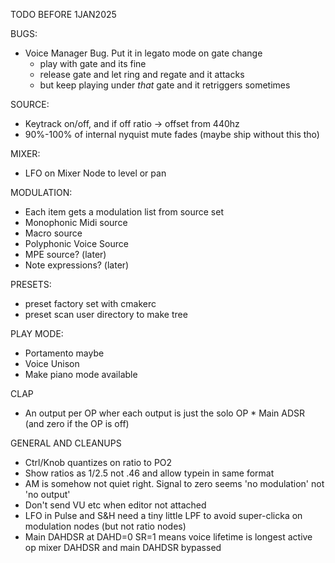 TODO BEFORE 1JAN2025

BUGS:
- Voice Manager Bug. Put it in legato mode on gate change
    - play with gate and its fine
    - release gate and let ring and regate and it attacks
    - but keep playing under *that* gate and it retriggers sometimes

SOURCE:
- Keytrack on/off, and if off ratio -> offset from 440hz
- 90%-100% of internal nyquist mute fades (maybe ship without this tho)

MIXER:
- LFO on Mixer Node to level or pan

MODULATION:
- Each item gets a modulation list from source set
- Monophonic Midi source
- Macro source
- Polyphonic Voice Source
- MPE source? (later)
- Note expressions? (later)

PRESETS:
- preset factory set with cmakerc
- preset scan user directory to make tree

PLAY MODE:
- Portamento maybe
- Voice Unison
- Make piano mode available

CLAP
- An output per OP wher each output is just the solo OP * Main ADSR (and zero if the OP is off)

GENERAL AND CLEANUPS
- Ctrl/Knob quantizes on ratio to PO2
- Show ratios as 1/2.5 not .46 and allow typein in same format
- AM is somehow not quiet right. Signal to zero seems 'no modulation' not 'no output'
- Don't send VU etc when editor not attached
- LFO in Pulse and S&H need a tiny little LPF to avoid super-clicka on modulation nodes (but not ratio nodes)
- Main DAHDSR at DAHD=0 SR=1 means voice lifetime is longest active op mixer DAHDSR and main DAHDSR bypassed


